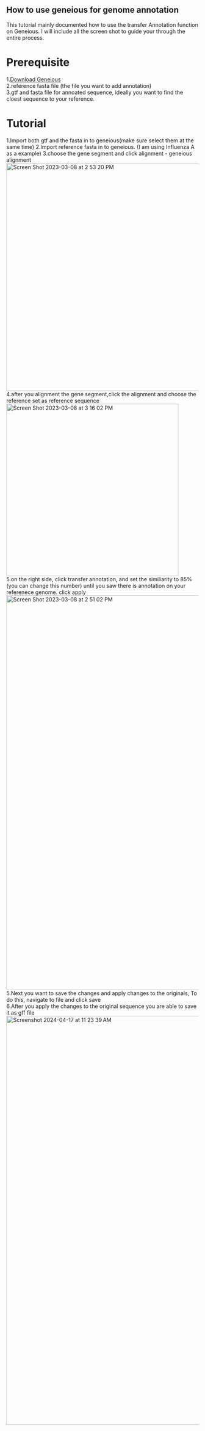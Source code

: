 ## How to use geneious for genome annotation

This tutorial mainly documented how to use the transfer Annotation function on Geneious. I will include all the screen shot to guide your through the entire process.<br>

Prerequisite
============

1.[Download Geneious](https://www.geneious.com/download/) <br>
2.reference fasta file (the file you want to add annotation) <br>
3.gtf and fasta file for annoated sequence, ideally you want to find the cloest sequence to your reference. <br>

Tutorial
========
1.Import both gtf and the fasta in to geneious(make sure select them at the same time)
2.Import reference fasta in to geneious. (I am using Influenza A as a example)
3.choose the gene segment and click alignment - geneious alignment
<img width="597" alt="Screen Shot 2023-03-08 at 2 53 20 PM" src="https://user-images.githubusercontent.com/97980830/223851735-fa34356c-4ab6-40fd-b656-50b1175ec0aa.png"> <br>
4.after you alignment the gene segment,click the alignment and choose the reference set as reference sequence
<img width="451" alt="Screen Shot 2023-03-08 at 3 16 02 PM" src="https://user-images.githubusercontent.com/97980830/223851932-518d1596-54c9-4bab-9817-2b9637b6a58a.png"> <br>
5.on the right side, click transfer annotation, and set the similiarity to 85%(you can change this number) until you saw there is annotation on your referenece genome. click apply
<img width="1034" alt="Screen Shot 2023-03-08 at 2 51 02 PM" src="https://user-images.githubusercontent.com/97980830/223852132-245fe7e9-8441-4276-9374-37e402b7596e.png"> <br>
5.Next you want to save the changes and apply changes to the originals, To do this, navigate to file and click save <br>
6.After you apply the changes to the original sequence you are able to save it as gff file
<img width="1072" alt="Screenshot 2024-04-17 at 11 23 39 AM" src="https://github.com/wantingwei/miscellaneous_scirpts/assets/97980830/adb34b06-8af4-4fdb-8618-fb71dffa64f1">
